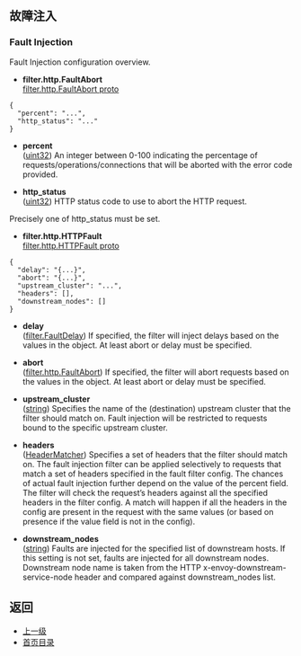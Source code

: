 ## 故障注入

### Fault Injection
Fault Injection configuration overview.

- **filter.http.FaultAbort**</br>
[filter.http.FaultAbort proto]()

```
{
  "percent": "...",
  "http_status": "..."
}
```
- **percent**</br>
	([uint32](https://developers.google.com/protocol-buffers/docs/proto#scalar)) An integer between 0-100 indicating the percentage of requests/operations/connections that will be aborted with the error code provided.

- **http_status**</br>
	([uint32](https://developers.google.com/protocol-buffers/docs/proto#scalar)) HTTP status code to use to abort the HTTP request.


Precisely one of http_status must be set.

- **filter.http.HTTPFault**</br>
[filter.http.HTTPFault proto]()

```
{
  "delay": "{...}",
  "abort": "{...}",
  "upstream_cluster": "...",
  "headers": [],
  "downstream_nodes": []
}
```
- **delay**</br>
	([filter.FaultDelay](#)) If specified, the filter will inject delays based on the values in the object. At least abort or delay must be specified.

- **abort**</br>
	([filter.http.FaultAbort](#)) If specified, the filter will abort requests based on the values in the object. At least abort or delay must be specified.

- **upstream_cluster**</br>
	([string](https://developers.google.com/protocol-buffers/docs/proto#scalar)) Specifies the name of the (destination) upstream cluster that the filter should match on. Fault injection will be restricted to requests bound to the specific upstream cluster.

- **headers**</br>
	([HeaderMatcher](#)) Specifies a set of headers that the filter should match on. The fault injection filter can be applied selectively to requests that match a set of headers specified in the fault filter config. The chances of actual fault injection further depend on the value of the percent field. The filter will check the request’s headers against all the specified headers in the filter config. A match will happen if all the headers in the config are present in the request with the same values (or based on presence if the value field is not in the config).

- **downstream_nodes**</br>
	([string](https://developers.google.com/protocol-buffers/docs/proto#scalar)) Faults are injected for the specified list of downstream hosts. If this setting is not set, faults are injected for all downstream nodes. Downstream node name is taken from the HTTP x-envoy-downstream-service-node header and compared against downstream_nodes list.



## 返回
- [上一级](../HTTPfilters.md)
- [首页目录](../../../README.md)